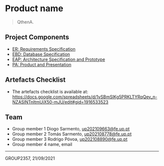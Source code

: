 
# Product name

> QthenA.

## Project Components

* [ER: Requirements Specification](er)
* [EBD: Database Specification](ebd)
* [EAP: Architecture Specification and Prototype](eap)
* [PA: Product and Presentation](pa)

## Artefacts Checklist

* The artefacts checklist is available at: <https://docs.google.com/spreadsheets/d/1vSBmSlKg5PRKLTYRqQey_n-NZASlNTnItmUiX50-mJU/edit#gid=1916533523>

## Team

* Group member 1 Diogo Sarmento, up202109663@fe.up.pt
* Group member 2 Tomás Sarmento, up202108778@fe.up.pt
* Group member 3 Rodrigo Póvoa, up202108890@fe.up.pt
* Group member 4 name, email

***
GROUP2357, 21/09/2021
